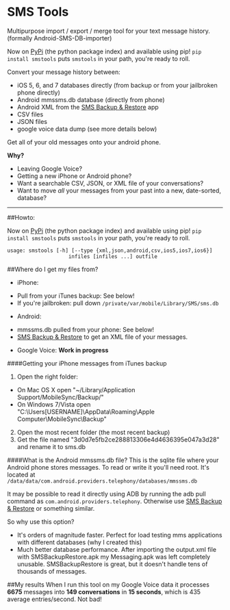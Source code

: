 SMS Tools
=======================

Multipurpose import / export / merge tool for your text message history. (formally Android-SMS-DB-importer)

Now on [PyPi](https://pypi.python.org/pypi/SMSTools) (the python package index) and available using pip!
`pip install smstools` puts `smstools` in your path, you're ready to roll.

Convert your message history between:
- iOS 5, 6, and 7 databases directly (from backup or from your jailbroken phone directly)
- Android mmssms.db database (directly from phone)
- Android XML from the [SMS Backup & Restore](http://android.riteshsahu.com/apps/sms-backup-restore) app
- CSV files
- JSON files
- google voice data dump (see more details below)

Get all of your old messages onto your android phone.

**Why?**
- Leaving Google Voice?
- Getting a new iPhone or Android phone?
- Want a searchable CSV, JSON, or XML file of your conversations?
- Want to move *all* your messages from your past into a new, date-sorted, database?

-----

##Howto:

Now on [PyPi](https://pypi.python.org/pypi/SMSTools) (the python package index) and available using pip!
`pip install smstools` puts `smstools` in your path, you're ready to roll.

```
usage: smstools [-h] [--type {xml,json,android,csv,ios5,ios7,ios6}]
                    infiles [infiles ...] outfile
```


##Where do I get my files from?

- iPhone:
 * Pull from your iTunes backup: See below!
 * If you're jailbroken: pull down `/private/var/mobile/Library/SMS/sms.db`
- Android:
 * mmssms.db pulled from your phone: See below!
 * [SMS Backup & Restore](http://android.riteshsahu.com/apps/sms-backup-restore) to get an XML file of your messages.
- Google Voice: **Work in progress**


####Getting your iPhone messages from iTunes backup
1. Open the right folder:
 - On Mac OS X open "~/Library/Application Support/MobileSync/Backup/"
 - On Windows 7/Vista open "C:\Users\[USERNAME]\AppData\Roaming\Apple Computer\MobileSync\Backup\"
2. Open the most recent folder (the most recent backup)
3. Get the file named "3d0d7e5fb2ce288813306e4d4636395e047a3d28" and rename it to sms.db


####What is the Android mmssms.db file?
This is the sqlite file where your Android phone stores messages. To read or write it you'll need root. It's located at `/data/data/com.android.providers.telephony/databases/mmssms.db`

It may be possible to read it directly using ADB by running the adb pull command as `com.android.providers.telephony`. Otherwise use [SMS Backup & Restore](http://android.riteshsahu.com/apps/sms-backup-restore) or something similar.

So why use this option?
- It's orders of magnitude faster. Perfect for load testing mms applications with different databases (why I created this)
- Much better database performance. After importing the output.xml file with SMSBackupRestore.apk my Messaging.apk was left completely unusable. SMSBackupRestore is great, but it doesn't handle tens of thousands of messages.


##My results
When I run this tool on my Google Voice data it processes **6675** messages into **149 conversations** in **15 seconds**, which is 435 average entries/second. Not bad!


